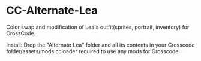 # CC-Alternate-Lea
Color swap and modification of Lea's outfit(sprites, portrait, inventory) for CrossCode.

Install: Drop the "Alternate Lea" folder and all its contents in your Crosscode folder/assets/mods
ccloader required to use any mods for Crosscode
